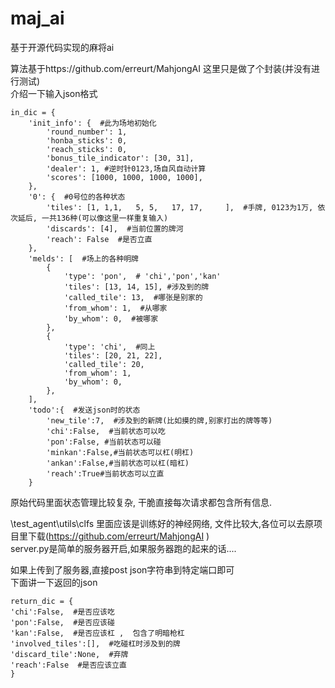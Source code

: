 # maj_ai
基于开源代码实现的麻将ai

算法基于https://github.com/erreurt/MahjongAI 
这里只是做了个封装(并没有进行测试)  
介绍一下输入json格式

```
in_dic = {
    'init_info': {  #此为场地初始化
        'round_number': 1,
        'honba_sticks': 0,
        'reach_sticks': 0,
        'bonus_tile_indicator': [30, 31],
        'dealer': 1, #逆时针0123,场自风自动计算
        'scores': [1000, 1000, 1000, 1000],
    },
    '0': {  #0号位的各种状态
        'tiles': [1, 1,1,   5, 5,   17, 17,     ],  #手牌, 0123为1万, 依次延后, 一共136种(可以像这里一样重复输入)
        'discards': [4],  #当前位置的牌河
        'reach': False  #是否立直
    },
    'melds': [  #场上的各种明牌
        {
            'type': 'pon',  # 'chi','pon','kan'
            'tiles': [13, 14, 15], #涉及到的牌
            'called_tile': 13,  #哪张是别家的
            'from_whom': 1,  #从哪家
            'by_whom': 0,  #被哪家
        },
        {
            'type': 'chi',  #同上
            'tiles': [20, 21, 22],
            'called_tile': 20,
            'from_whom': 1,
            'by_whom': 0,
        },
    ],
    'todo':{  #发送json时的状态
        'new_tile':7,  #涉及到的新牌(比如摸的牌,别家打出的牌等等)
        'chi':False,  #当前状态可以吃
        'pon':False, #当前状态可以碰
        'minkan':False,#当前状态可以杠(明杠)
        'ankan':False,#当前状态可以杠(暗杠)
        'reach':True#当前状态可以立直
    }

```

原始代码里面状态管理比较复杂, 干脆直接每次请求都包含所有信息. 

\test_agent\utils\clfs 里面应该是训练好的神经网络, 文件比较大,各位可以去原项目里下载(https://github.com/erreurt/MahjongAI )   
server.py是简单的服务器开启,如果服务器跑的起来的话....  

如果上传到了服务器,直接post json字符串到特定端口即可  
下面讲一下返回的json

```
return_dic = {
'chi':False,  #是否应该吃
'pon':False,  #是否应该碰
'kan':False,  #是否应该杠 ,  包含了明暗枪杠
'involved_tiles':[],  #吃碰杠时涉及到的牌
'discard_tile':None,  #弃牌
'reach':False  #是否应该立直
}

```